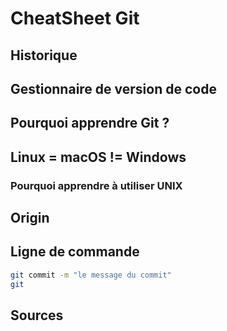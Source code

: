 # CheatSheet Git

## Historique

## Gestionnaire de version de code

## Pourquoi apprendre Git ?

## Linux = macOS != Windows

### Pourquoi apprendre à utiliser UNIX

## Origin

## Ligne de commande

``` bash 
git commit -m "le message du commit"
git 

```

## Sources
